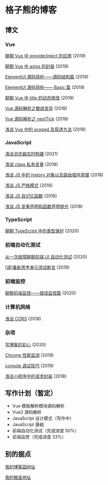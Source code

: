 # 格子熊的博客

## 博文

### Vue

[聊聊 Vue 中 provide/inject 的应用](https://github.com/KarthusLorin/blog/issues/19) (2019)

[聊聊 Vue 中 axios 的封装](https://github.com/KarthusLorin/blog/issues/18) (2019)

[ElementUI 源码简析——源码结构篇](https://github.com/KarthusLorin/blog/issues/17) (2019)

[ElementUI 源码简析—— Basic 篇](https://github.com/KarthusLorin/blog/issues/16) (2019)

[聊聊 Vue 中 title 的动态修改](https://github.com/KarthusLorin/blog/issues/15) (2019)

[Vue 源码解析之数组变异](https://github.com/KarthusLorin/blog/issues/10) (2018)

[Vue 源码解析之 nextTick](https://github.com/KarthusLorin/blog/issues/9) (2018)

[浅谈 Vue 中的 scoped 及穿透方法](https://github.com/KarthusLorin/blog/issues/3) (2018)

### JavaScript

[浅谈浏览器实时构建](https://github.com/KarthusLorin/blog/issues/23) (2021)

[浅谈 class 私有变量](https://github.com/KarthusLorin/blog/issues/11) (2018)

[浅谈 JS 中的 history 对象以及路由插件原理](https://github.com/KarthusLorin/blog/issues/6) (2018)

[浅谈 JS 严格模式](https://github.com/KarthusLorin/blog/issues/5) (2018)

[浅谈 JS 自记忆函数](https://github.com/KarthusLorin/blog/issues/4) (2018)

[浅谈 JS 变量声明和函数声明提升](https://github.com/KarthusLorin/blog/issues/2) (2018)

### TypeScript

[聊聊 TypeScript 中的类型保护](https://github.com/KarthusLorin/blog/issues/20) (2020)

### 前端自动化测试

[从一次故障聊聊前端 UI 自动化测试](https://github.com/KarthusLorin/blog/issues/21) (2020)

[[译]重新思考单元测试断言](https://github.com/KarthusLorin/blog/issues/12) (2019)

### 前端监控

[聊聊前端监控——错误监控篇](https://github.com/KarthusLorin/blog/issues/22) (2020)

### 计算机网络

[浅谈 CORS](https://github.com/KarthusLorin/blog/issues/7) (2018)

### 杂项

[写博客的初心](https://github.com/KarthusLorin/blog/issues/1) (2020)

[Chrome 性能监测](https://github.com/KarthusLorin/blog/issues/14) (2019)

[console 调试技巧](https://github.com/KarthusLorin/blog/issues/13) (2019)

[浅谈小程序中的请求封装](https://github.com/KarthusLorin/blog/issues/8) (2018)

## 写作计划（暂定）

- Vue 模板解析模块源码解析
- Vue3 源码解析
- JavaScript 设计模式（写作中）
- JavaScript 基础
- 前端自动化测试（完成进度 50%）
- 前端监控（完成进度 33%）

## 别的据点

[我的博客园地址](https://www.cnblogs.com/karthuslorin/)

[我的掘金地址](https://juejin.im/user/5977438551882548c8364bb4/posts)